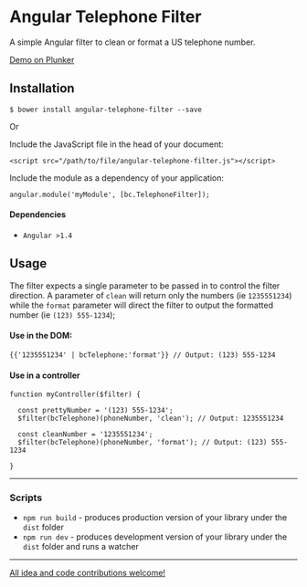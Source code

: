 # Angular Telephone Filter

A simple Angular filter to clean or format a US telephone number.

[Demo on Plunker](http://plnkr.co/edit/b4rY7K?p=preview)


## Installation

```
$ bower install angular-telephone-filter --save
```

Or

Include the JavaScript file in the head of your document:

```
<script src="/path/to/file/angular-telephone-filter.js"></script>
```

Include the module as a dependency of your application:

```
angular.module('myModule', [bc.TelephoneFilter]);
```


#### Dependencies

- `Angular >1.4`


## Usage

The filter expects a single parameter to be passed in to control the filter direction. A parameter
of `clean` will return only the numbers (ie `1235551234`) while the `format` parameter will direct
the filter to output the formatted number (ie `(123) 555-1234`);

#### Use in the DOM:

```
{{'1235551234' | bcTelephone:'format'}} // Output: (123) 555-1234
```

#### Use in a controller

```
function myController($filter) {

  const prettyNumber = '(123) 555-1234';
  $filter(bcTelephone)(phoneNumber, 'clean'); // Output: 1235551234

  const cleanNumber = '1235551234';
  $filter(bcTelephone)(phoneNumber, 'format'); // Output: (123) 555-1234

}
```


- - -


### Scripts

* `npm run build` - produces production version of your library under the `dist` folder
* `npm run dev` - produces development version of your library under the `dist` folder and runs a
    watcher


- - -


[All idea and code contributions
welcome!](https://github.com/benjamincharity/angular-telephone-filter/issues)

